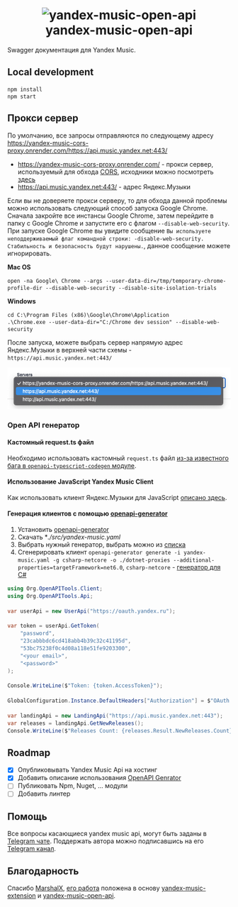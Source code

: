 <h1 align="center"><img alt="yandex-music-open-api" src="./assets/logo.svg" style="max-width:50rem"><br />yandex-music-open-api</h1>

Swagger документация для Yandex Music.

## Local development

```
npm install
npm start
```

## Прокси сервер

По умолчанию, все запросы отправляются по следующему адресу https://yandex-music-cors-proxy.onrender.com/https://api.music.yandex.net:443/
- https://yandex-music-cors-proxy.onrender.com/ - прокси сервер, используемый для обхода [CORS](https://habr.com/ru/company/macloud/blog/553826/), исходники можно посмотреть [здесь](https://github.com/acherkashin/yandex-music-cors-proxy)
- https://api.music.yandex.net:443/ - адрес Яндекс.Музыки

Если вы не доверяете прокси серверу, то для обхода данной проблемы можно использовать следующий способ запуска Google Chrome. Сначала закройте все инстансы Google Chrome, затем перейдите в папку с Google Chrome и запустите его с флагом `--disable-web-security`. При запуске Google Chrome вы увидите сообщение `Вы используете неподдерживаемый флаг командной строки: -disable-web-security. Стабильность и безопасность будут нарушены.`, данное сообщение можете игнорировать. 

**Mac OS** 

```
open -na Google\ Chrome --args --user-data-dir=/tmp/temporary-chrome-profile-dir --disable-web-security --disable-site-isolation-trials
```

**Windows**

```
cd C:\Program Files (x86)\Google\Chrome\Application
.\Chrome.exe --user-data-dir="C:/Chrome dev session" --disable-web-security
```

После запуска, можете выбрать сервер напрямую адрес Яндекс.Музыки в верхней части схемы - `https://api.music.yandex.net:443/`

![Yandex Music Server](./assets/ym-server.png)

### Open API генератор

#### Кастомный request.ts файл 

Необходимо использовать кастомный `request.ts` файл [из-за известного бага в `openapi-typescript-codegen` модуле](https://github.com/ferdikoomen/openapi-typescript-codegen/issues/1000#issuecomment-1374436662).

#### Использование JavaScript Yandex Music Client

Как использовать клиент Яндекс.Музыки для JavaScript [описано здесь]('./lib/README.md').

#### Генерация клиентов с помощью [openapi-generator](https://openapi-generator.tech/docs/usage)

1. Установить [openapi-generator](https://openapi-generator.tech/docs/installation)
2. Скачать **./src/yandex-music.yaml*
3. Выбрать нужный генератор, выбрать можно из [списка](https://openapi-generator.tech/docs/generators)
4. Сгенерировать клиент `openapi-generator generate -i yandex-music.yaml -g csharp-netcore -o ./dotnet-proxies --additional-properties=targetFramework=net6.0`, `csharp-netcore` - [генератор для C#](https://openapi-generator.tech/docs/generators/csharp-netcore/)

```csharp
using Org.OpenAPITools.Client;
using Org.OpenAPITools.Api;

var userApi = new UserApi("https://oauth.yandex.ru");

var token = userApi.GetToken(
    "password",
    "23cabbbdc6cd418abb4b39c32c41195d",
    "53bc75238f0c4d08a118e51fe9203300",
    "<your email>",
    "<password>"
);

Console.WriteLine($"Token: {token.AccessToken}");

GlobalConfiguration.Instance.DefaultHeaders["Authorization"] = $"OAuth {token.AccessToken}";

var landingApi = new LandingApi("https://api.music.yandex.net:443");
var releases = landingApi.GetNewReleases();
Console.WriteLine($"Releases Count: {releases.Result.NewReleases.Count}");
```

## Roadmap

- [x] Опубликовывать Yandex Music Api на хостинг
- [x] Добавить описание использования [OpenAPI Genrator](https://openapi-generator.tech/)
- [ ] Публиковать Npm, Nuget, ... модули
- [ ] Добавить линтер 

## Помощь

Все вопросы касающиеся yandex music api, могут быть заданы в [Telegram чате](https://t.me/yandex_music_api).
Поддержать автора можно подписавшись на его [Telegram канал](https://t.me/cherkashindev).

## Благодарность

Спасибо [MarshalX](https://github.com/MarshalX/), [его работа](https://github.com/MarshalX/yandex-music-api) положена в основу [yandex-music-extension](https://github.com/acherkashin/yandex-music-extension) и [yandex-music-open-api](https://github.com/acherkashin/yandex-music-open-api).
